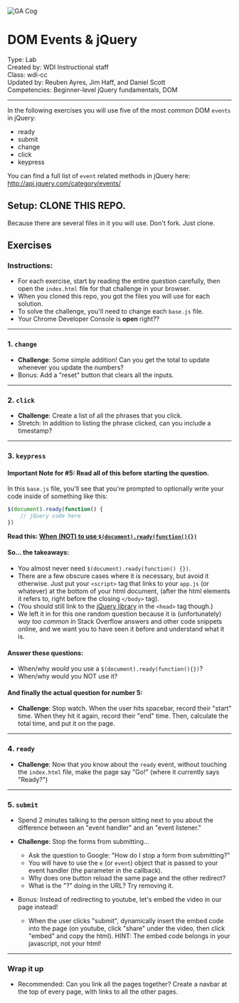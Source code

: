 ![GA Cog](https://camo.githubusercontent.com/6ce15b81c1f06d716d753a61f5db22375fa684da/68747470733a2f2f67612d646173682e73332e616d617a6f6e6177732e636f6d2f70726f64756374696f6e2f6173736574732f6c6f676f2d39663838616536633963333837313639306533333238306663663535376633332e706e67)

# DOM Events & jQuery

Type: Lab<br>
Created by: WDI Instructional staff<br>
Class: wdi-cc<br>
Updated by: Reuben Ayres, Jim Haff, and Daniel Scott<br>
Competencies: Beginner-level jQuery fundamentals, DOM

---

In the following exercises you will use five of the most common DOM `events` in jQuery:
- ready
- submit
- change
- click
- keypress

You can find a full list of `event` related methods in jQuery here: http://api.jquery.com/category/events/


## Setup: CLONE THIS REPO.

Because there are several files in it you will use.  Don't fork. Just clone.

## Exercises

### Instructions:

* For each exercise, start by reading the entire question carefully, then open the `index.html` file for that challenge in your browser.
* When you cloned this repo, you got the files you will use for each solution.
* To solve the challenge, you'll need to change each `base.js` file.
* Your Chrome Developer Console is **open** right??

---

### 1. `change`
- **Challenge**: Some simple addition! Can you get the total to update whenever you update the numbers?
- Bonus: Add a "reset" button that clears all the inputs.

---

### 2. `click`

- **Challenge**: Create a list of all the phrases that you click.
- Stretch: In addition to listing the phrase clicked, can you include a timestamp?

---

### 3. `keypress`

#### Important Note for #5: Read all of this before starting the question. 

In this `base.js` file, you'll see that you're prompted to optionally write your code inside of something like this:

```javascript
$(document).ready(function() {
    // jQuery code here
})
```

**Read this:
[When (NOT) to use `$(document).ready(function(){})`](https://jack.ofspades.com/speed-up-your-website-load-time-by-not-waiting-for-document-ready/index.html)**


#### So... the takeaways:

* You almost never need `$(document).ready(function() {})`.
* There are a few obscure cases where it is necessary, but avoid it otherwise. Just put your `<script>` tag that links to your `app.js` (or whatever) at the bottom of your html document, (after the html elements it refers to, right before the closing `</body>` tag).
* (You should still link to the [jQuery library](https://cdnjs.com/libraries/jquery/3.3.1) in the `<head>` tag though.)
* We left it in for this one random question because it is (unfortunately) _way too common_ in Stack Overflow answers and other code snippets online, and we want you to have seen it before and understand what it is.

####  Answer these questions:
* When/why _would_ you use a `$(document).ready(function(){})`?
* When/why would you NOT use it?

#### And finally the actual question for number 5: 
- **Challenge**: Stop watch. When the user hits spacebar, record their "start" time. When they  hit it again, record their "end" time. Then, calculate the total time, and put it on the page.

---

### 4. `ready`

- **Challenge**: Now that you know about the `ready` event, without touching the `index.html` file, make the page say "Go!" (where it currently says "Ready?")

---

### 5. `submit`

* Spend 2 minutes talking to the person sitting next to you about the difference between an "event handler" and an "event listener."

- **Challenge**: Stop the forms from submitting...
    + Ask the question to Google: "How do I stop a form from submitting?"
    + You will have to use the `e` (or `event`) object that is passed to your event handler (the parameter in the callback).
    + Why does one button reload the same page and the other redirect?
    + What is the "?" doing in the URL? Try removing it.
    
- Bonus: Instead of redirecting to youtube, let's embed the video in our page instead!
    +  When the user clicks "submit", dynamically insert the embed code into the page (on youtube, click "share" under the video, then click "embed" and copy the html). HINT: The embed code belongs in your javascript, not your html!

---

### Wrap it up
- Recommended: Can you link all the pages together? Create a navbar at the top of every page, with links to all the other pages.
